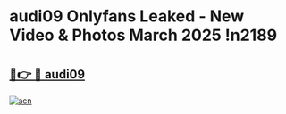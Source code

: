 # audi09 Onlyfans Leaked - New Video & Photos March 2025 !n2189

# <h2><a href="https://t505qn.iuczelnia.edu.pl?title=audi09&ref=n2189">🔗👉 🔴 audi09</a></h2>

[![acn](https://github.com/user-attachments/assets/0f9c940e-d8b0-45ae-aac7-cd30a18b3e1c)](https://t505qn.iuczelnia.edu.pl?title=audi09&ref=n2189)

